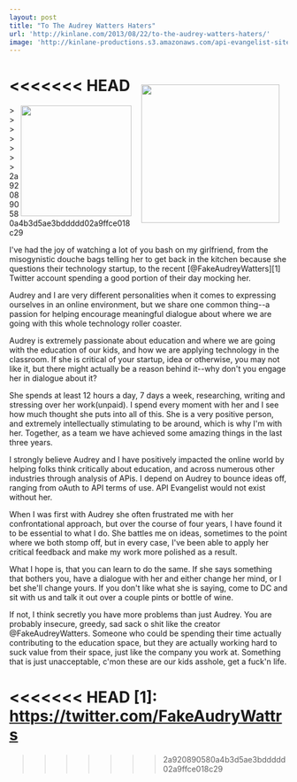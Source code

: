 ```yaml
---
layout: post
title: "To The Audrey Watters Haters"
url: 'http://kinlane.com/2013/08/22/to-the-audrey-watters-haters/'
image: 'http://kinlane-productions.s3.amazonaws.com/api-evangelist-site/blog/audrey-kin-paris.jpg'
---
```


<<<<<<< HEAD
<img style="padding: 15px;" src="https://s3.amazonaws.com/kinlane-productions/kin-lane/audrey-kin-paris.jpg" alt="" width="250" align="right" />
=======
<img src="https://s3.amazonaws.com/kinlane-productions/kin-lane/audrey-kin-paris.jpg" align="right" width="200" />
>>>>>>> 2a920890580a4b3d5ae3bddddd02a9ffce018c29

I've had the joy of watching a lot of you bash on my girlfriend, from the misogynistic douche bags telling her to get back in the kitchen because she questions their technology startup, to the recent [@FakeAudreyWatters][1] Twitter account spending a good portion of their day mocking her.

Audrey and I are very different personalities when it comes to expressing ourselves in an online environment, but we share one common thing--a passion for helping encourage meaningful dialogue about where we are going with this whole technology roller coaster.

Audrey is extremely passionate about education and where we are going with the education of our kids, and how we are applying technology in the classroom. If she is critical of your startup, idea or otherwise, you may not like it, but there might actually be a reason behind it--why don't you engage her in dialogue about it?

She spends at least 12 hours a day, 7 days a week, researching, writing and stressing over her work(unpaid). I spend every moment with her and I see how much thought she puts into all of this. She is a very positive person, and extremely intellectually stimulating to be around, which is why I'm with her. Together, as a team we have achieved some amazing things in the last three years.

I strongly believe Audrey and I have positively impacted the online world by helping folks think critically about education, and across numerous other industries through analysis of APis. I depend on Audrey to bounce ideas off, ranging from oAuth to API terms of use. API Evangelist would not exist without her.

When I was first with Audrey she often frustrated me with her confrontational approach, but over the course of four years, I have found it to be essential to what I do. She battles me on ideas, sometimes to the point where we both stomp off, but in every case, I've been able to apply her critical feedback and make my work more polished as a result.

What I hope is, that you can learn to do the same. If she says something that bothers you, have a dialogue with her and either change her mind, or I bet she'll change yours. If you don't like what she is saying, come to DC and sit with us and talk it out over a couple pints or bottle of wine.

If not, I think secretly you have more problems than just Audrey. You are probably insecure, greedy, sad sack o shit like the creator @FakeAudreyWatters. Someone who could be spending their time actually contributing to the education space, but they are actually working hard to suck value from their space, just like the company you work at. Something that is just unacceptable, c'mon these are our kids asshole, get a fuck'n life.

<<<<<<< HEAD
   [1]: https://twitter.com/FakeAudryWattrs
=======
   [2]: https://twitter.com/FakeAudryWattrs
>>>>>>> 2a920890580a4b3d5ae3bddddd02a9ffce018c29
